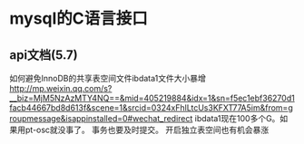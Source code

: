 # mysql的C语言接口

## api文档(5.7)

如何避免InnoDB的共享表空间文件ibdata1文件大小暴增
http://mp.weixin.qq.com/s?__biz=MjM5NzAzMTY4NQ==&mid=405219884&idx=1&sn=f5ec1ebf36270d1facb44667bd8d613f&scene=1&srcid=0324xFhlLtcUs3KFXT77A5im&from=groupmessage&isappinstalled=0#wechat_redirect
ibdata1现在100多个G。如果用pt-osc就没事了。
事务也要及时提交。
开启独立表空间也有机会暴涨


